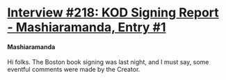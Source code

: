 # [Interview #218: KOD Signing Report - Mashiaramanda, Entry #1](https://www.theoryland.com/intvmain.php?i=218#1)

#### Mashiaramanda

Hi folks. The Boston book signing was last night, and I must say, some eventful comments were made by the Creator.

